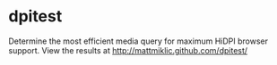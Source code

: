 dpitest
=======

Determine the most efficient media query for maximum HiDPI browser support. 
View the results at http://mattmiklic.github.com/dpitest/
